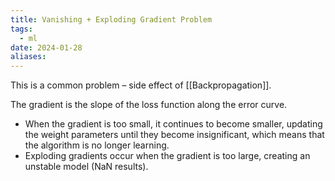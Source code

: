 ```yaml
---
title: Vanishing + Exploding Gradient Problem
tags:
  - ml
date: 2024-01-28
aliases:
---
```

This is a common problem – side effect of [[Backpropagation]].

The gradient is the slope of the loss function along the error curve. 
- When the gradient is too small, it continues to become smaller, updating the weight parameters until they become insignificant, which means that the algorithm is no longer learning. 
- Exploding gradients occur when the gradient is too large, creating an unstable model (NaN results).
